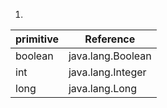 1.

| primitive |  Reference |
|---|---|
| boolean  | java.lang.Boolean  |
| int  | java.lang.Integer  | 
|  long |  java.lang.Long | 
